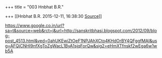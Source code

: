 +++
title = "003 Hnbhat B.R."

+++
[[Hnbhat B.R.	2015-12-11, 16:38:30 [Source](https://groups.google.com/g/samskrita/c/QnH25qUSRMw)]]



<https://www.google.co.in/url?sa=t&source=web&rct=j&url=http://sanskritbhasi.blogspot.com/2012/09/blog-post_4513.html&ved=0ahUKEwiZtOeF1NPJAhXCto4KHdOrBY4QFggfMAI&usg=AFQjCNHl9nfXgToZgWacL1ByA1sjqForQw&sig2=eHmXTfnskf2wEga6w1wb5A>

